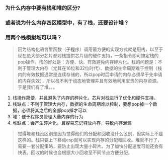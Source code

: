 ### 为什么内存中要有栈和堆的区分?

### 或者说为什么内存四区模型中，有了栈，还要设计堆？ 

### 用两个栈模拟堆可以吗？

> 因为结构化语言里函数（子程序）调用最方便的实现方式就是用栈，以至于现在绝大部分芯片都对栈提供芯片级的硬件支持，一条指令即可搞定栈的pop操作。栈的好处是：方便、快、有效避免内存碎片化。栈的问题是：不利于管理大内存（尤其在16位和32位时代）、数据的生命周期难于控制（栈内的有效数据通常是连续存储的，所以pop时后申请的内存必须早于先申请的内存失效），所以栈不利于动态地管理并且有效地利用宝贵的内存资源。于是我们有了堆。。。

1. 栈操作简便，并且避免了内存的碎片化，芯片对栈进行了优化和硬件支持。
2. 栈缺点：不利于管理大内存，数据的生命周期难以控制，要想pop掉一个数据，必须将其之后的全部pop掉才可以
3. 堆：便于程序员管理大量内存的行为
4. 堆缺点：会产生碎片化，且容易忘记释放内存，导致内存泄漏

> 觉得堆和栈没区别是因为觉得他们的分配和回收没什么区别，但实际上不是这样的。栈只要上下移动esp就可以实现内存的分配和回收。堆就不行了，需要一套分配策略，要防止出现大量小碎片。为了加快分配速度可能还会有快表。回收的时候也会根据大小回收至不同节点方便分配。

